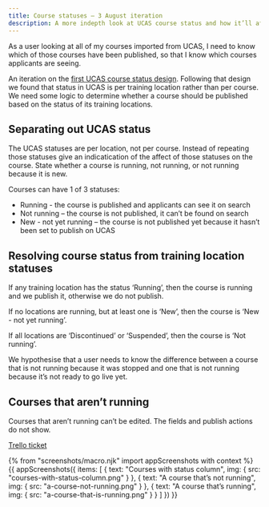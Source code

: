 ```yaml
---
title: Course statuses – 3 August iteration
description: A more indepth look at UCAS course status and how it’ll affect publishing.
---
```

As a user looking at all of my courses imported from UCAS, I need to know which of those courses have been published, so that I know which courses applicants are seeing.

An iteration on the [first UCAS course status design](/publish-teacher-training-courses/ucas-course-status). Following that design we found that status in UCAS is per training location rather than per course. We need some logic to determine whether a course should be published based on the status of its training locations.

## Separating out UCAS status

The UCAS statuses are per location, not per course. Instead of repeating those statuses give an indicatication of the affect of those statuses on the course. State whether a course is running, not running, or not running because it is new.

Courses can have 1 of 3 statuses:

*   Running - the course is published and applicants can see it on search
*   Not running – the course is not published, it can’t be found on search
*   New - not yet running – the course is not published yet because it hasn’t been set to publish on UCAS

## Resolving course status from training location statuses

If any training location has the status ‘Running’, then the course is running and we publish it, otherwise we do not publish.

If no locations are running, but at least one is ‘New’, then the course is ‘New - not yet running’.

If all locations are ‘Discontinued’ or ‘Suspended’, then the course is ‘Not running’.

We hypothesise that a user needs to know the difference between a course that is not running because it was stopped and one that is not running because it’s not ready to go live yet.

## Courses that aren’t running

Courses that aren’t running can’t be edited. The fields and publish actions do not show.

[Trello ticket](https://trello.com/c/BOvg2Duh/46-design-workflow-for-courses-that-are-not-published-because-of-their-ucas-status)

{% from "screenshots/macro.njk" import appScreenshots with context %}
{{ appScreenshots({
  items: [
    {
      text: "Courses with status column",
      img: { src: "courses-with-status-column.png" }
    },
    {
      text: "A course that’s not running",
      img: { src: "a-course-not-running.png" }
    },
    {
      text: "A course that’s running",
      img: { src: "a-course-that-is-running.png" }
    }
  ]
}) }}

